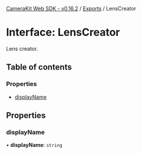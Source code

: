 [CameraKit Web SDK - v0.16.2](../README.md) / [Exports](../modules.md) / LensCreator

# Interface: LensCreator

Lens creator.

## Table of contents

### Properties

- [displayName](LensCreator.md#displayname)

## Properties

### displayName

• **displayName**: `string`
